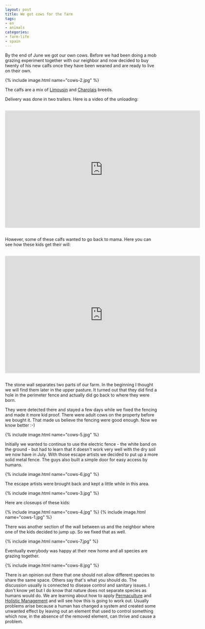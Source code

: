 ```yaml
---
layout: post
title: We got cows for the farm
tags:
- en
- animals
categories:
- farm-life
- spain
---
```

By the end of June we got our own cows. Before we had been doing a mob grazing experiment together with our neighbor and now decided to buy twenty of his new calfs once they have been weaned and are ready to live on their own.

{% include image.html name="cows-2.jpg" %}

The calfs are a mix of [Limousin](https://en.wikipedia.org/wiki/Limousin_cattle) and [Charolais](https://en.wikipedia.org/wiki/Charolais_cattle) breeds.

Delivery was done in two trailers. Here is a video of the unloading:

<center>
<iframe style="margin-top: 15px; margin-bottom: 15px" width="640" height="385" src="https://www.youtube.com/embed/iQo7FLL14lw?rel=0" frameborder="0" allow="autoplay; encrypted-media" allowfullscreen></iframe>
</center>

However, some of these calfs wanted to go back to mama. Here you can see how these kids get their will:

<center>
<iframe style="margin-top: 15px; margin-bottom: 15px" width="640" height="385" src="https://www.youtube.com/embed/giOwkAvKYj4?rel=0" frameborder="0" allow="autoplay; encrypted-media" allowfullscreen></iframe>
</center>

The stone wall separates two parts of our farm. In the beginning I thought we will find them later in the upper pasture. It turned out that they did find a hole in the perimeter fence and actually did go back to where they were born.

They were detected there and stayed a few days while we fixed the fencing and made it more kid proof. There were adult cows on the property before we bought it. That made us believe the fencing were good enough. Now we know better :-)

{% include image.html name="cows-5.jpg" %}

Initially we wanted to continue to use the electric fence - the white band on the ground - but had to learn that it doesn't work very well with the dry soil we now have in July. With those escape artists we decided to put up a more solid metal fence. The guys also built a simple door for easy access by humans.

{% include image.html name="cows-6.jpg" %}

The escape artists were brought back and kept a little while in this area.

{% include image.html name="cows-3.jpg" %}

Here are closeups of these kids:

{% include image.html name="cows-4.jpg" %}
{% include image.html name="cows-1.jpg" %}

There was another section of the wall between us and the neighbor where one of the kids decided to jump up. So we fixed that as well.

{% include image.html name="cows-7.jpg" %}

Eventually everybody was happy at their new home and all species are grazing together.

{% include image.html name="cows-8.jpg" %}

There is an opinion out there that one should not allow different species to share the same space. Others say that's what you should do. The discussion usually is connected to disease control and sanitary issues. I don't know yet but I do know that nature does not separate species as humans would do. We are learning about how to apply [Permaculture](https://en.wikipedia.org/wiki/Permaculture) and [Holistic Management](https://en.wikipedia.org/wiki/Holistic_management_(agriculture)) and will see how this is going to work out. Usually problems arise because a human has changed a system and created some unwanted effect by leaving out an element that used to control something which now, in the absence of the removed element, can thrive and cause a problem.
